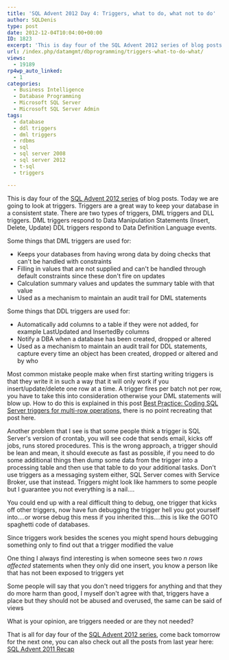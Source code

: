 ```yaml
---
title: 'SQL Advent 2012 Day 4: Triggers, what to do, what not to do'
author: SQLDenis
type: post
date: 2012-12-04T10:04:00+00:00
ID: 1823
excerpt: 'This is day four of the SQL Advent 2012 series of blog posts. Today we are going to look at triggers. Triggers are a great way to keep your database in a consistent state. There are two types of triggers, DML triggers and DLL triggers. DML triggers  res&hellip;'
url: /index.php/datamgmt/dbprogramming/triggers-what-to-do-what/
views:
  - 19189
rp4wp_auto_linked:
  - 1
categories:
  - Business Intelligence
  - Database Programming
  - Microsoft SQL Server
  - Microsoft SQL Server Admin
tags:
  - database
  - ddl triggers
  - dml triggers
  - rdbms
  - sql
  - sql server 2008
  - sql server 2012
  - t-sql
  - triggers

---
```

This is day four of the [SQL Advent 2012 series][1] of blog posts. Today we are going to look at triggers. Triggers are a great way to keep your database in a consistent state. There are two types of triggers, DML triggers and DLL triggers. DML triggers respond to Data Manipulation Statements (Insert, Delete, Update) DDL triggers respond to Data Definition Language events. 

Some things that DML triggers are used for:

  * Keeps your databases from having wrong data by doing checks that can't be handled with constraints
  * Filling in values that are not supplied and can't be handled through default constraints since these don't fire on updates 
  * Calculation summary values and updates the summary table with that value
  * Used as a mechanism to maintain an audit trail for DML statements

Some things that DDL triggers are used for:

  * Automatically add columns to a table if they were not added, for example LastUpdated and InsertedBy columns
  * Notify a DBA when a database has been created, dropped or altered
  * Used as a mechanism to maintain an audit trail for DDL statements, capture every time an object has been created, dropped or altered and by who

Most common mistake people make when first starting writing triggers is that they write it in such a way that it will only work if you insert/update/delete one row at a time. A trigger fires per batch not per row, you have to take this into consideration otherwise your DML statements will blow up. How to do this is explained in this post [Best Practice: Coding SQL Server triggers for multi-row operations][2], there is no point recreating that post here.

Another problem that I see is that some people think a trigger is SQL Server's version of crontab, you will see code that sends email, kicks off jobs, runs stored procedures. This is the wrong approach, a trigger should be lean and mean, it should execute as fast as possible, if you need to do some additional things then dump some data from the trigger into a processing table and then use that table to do your additional tasks. Don't use triggers as a messaging system either, SQL Server comes with Service Broker, use that instead. Triggers might look like hammers to some people but I guarantee you not everything is a nail....

You could end up with a real difficult thing to debug, one trigger that kicks off other triggers, now have fun debugging the trigger hell you got yourself into....or worse debug this mess if you inherited this....this is like the GOTO spaghetti code of databases.

Since triggers work besides the scenes you might spend hours debugging something only to find out that a trigger modified the value

One thing I always find interesting is when someone sees two _n rows affected_ statements when they only did one insert, you know a person like that has not been exposed to triggers yet

Some people will say that you don't need triggers for anything and that they do more harm than good, I myself don't agree with that, triggers have a place but they should not be abused and overused, the same can be said of views

What is your opinion, are triggers needed or are they not needed?

That is all for day four of the [SQL Advent 2012 series][1], come back tomorrow for the next one, you can also check out all the posts from last year here: [SQL Advent 2011 Recap][3]

 [1]: /index.php/DataMgmt/DBProgramming/sql-advent-2012-here-is
 [2]: /index.php/DataMgmt/DBProgramming/MSSQLServer/best-practice-coding-sql-server-triggers
 [3]: /index.php/DataMgmt/DataDesign/sql-advent-2011-recap